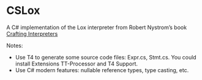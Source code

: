 # CSLox
A C# implementation of the Lox interpreter from Robert Nystrom’s book [Crafting Interpreters](https://craftinginterpreters.com)

Notes:
* Use T4 to generate some source code files: Expr.cs, Stmt.cs. You could install Extensions TT-Processor and T4 Support.
* Use C# modern features: nullable reference types, type casting, etc.
